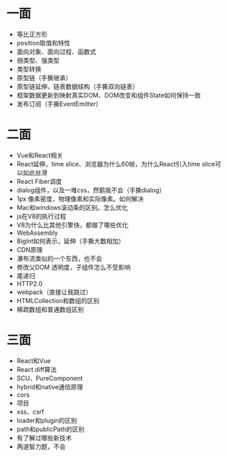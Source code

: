 # 一面
+ 等比正方形
+ position取值和特性
+ 面向对象、面向过程、函数式
+ 弱类型、强类型
+ 类型转换
+ 原型链（手撕继承）
+ 原型链延伸，链表数据结构（手撕双向链表）
+ 框架数据更新到映射真实DOM、DOM改变和组件State如何保持一致
+ 发布订阅（手撕EventEmitter）

# 二面
+ Vue和React相关
+ React延伸，time slice、浏览器为什么60帧，为什么React引入time slice可以如此丝滑
+ React Fiber调度
+ dialog组件，以及一堆css，然鹅我不会（手撕dialog）
+ 1px 像素密度，物理像素和实际像素。如何解决
+ Mac和windows滚动条的区别。怎么优化
+ js在V8的执行过程
+ V8为什么比其他引擎快，都做了哪些优化
+ WebAssembly
+ BigInt如何表示，延伸（手撕大数相加）
+ CDN原理
+ 瀑布流类似的一个东西，也不会
+ 修改父DOM 透明度，子组件怎么不受影响
+ 尾递归
+ HTTP2.0
+ webpack（直接让我跳过）
+ HTMLCollection和数组的区别
+ 稀疏数组和普通数组区别

# 三面
+ React和Vue
+ React diff算法
+ SCU、PureComponent
+ hybrid和native通信原理
+ cors
+ 项目
+ xss、csrf
+ loader和plugin的区别
+ path和publicPath的区别
+ 有了解过哪些新技术
+ 两道智力题，不会